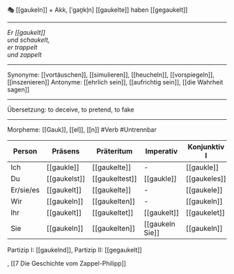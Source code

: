 🎭 [[gaukeln]] + Akk, [ˈɡaʊ̯kl̩n]
[[gaukelte]]
haben [[gegaukelt]]

---

_Er [[gaukelt]]_  
_und schaukelt,_  
_er trappelt_  
_und zappelt_

---

Synonyme: [[vortäuschen]], [[simulieren]], [[heucheln]], [[vorspiegeln]], [[inszenieren]]
Antonyme: [[ehrlich sein]], [[aufrichtig sein]], [[die Wahrheit sagen]]

---

Übersetzung: to deceive, to pretend, to fake

---

Morpheme: [[Gauk]], [[el]], [[n]]
#Verb #Untrennbar

| Person    | Präsens      | Präteritum     | Imperativ       | Konjunktiv I | Konjunktiv II   |
| --------- | ------------ | -------------- | --------------- | ------------ | --------------- |
| Ich       | [[gaukle]]   | [[gaukelte]]   | -               | [[gaukle]]   | [[gaukelte]]    |
| Du        | [[gaukelst]] | [[gaukeltest]] | [[gaukle]]      | [[gaukeles]] | [[gaukelteste]] |
| Er/sie/es | [[gaukelt]]  | [[gaukelte]]   | -               | [[gaukele]]  | [[gaukelte]]    |
| Wir       | [[gaukeln]]  | [[gaukelten]]  | -               | [[gaukeln]]  | [[gaukelten]]   |
| Ihr       | [[gaukelt]]  | [[gaukeltet]]  | [[gaukelt]]     | [[gaukelet]] | [[gaukeltet]]   |
| Sie       | [[gaukeln]]  | [[gaukelten]]  | [[gaukeln Sie]] | [[gaukeln]]  | [[gaukelten]]   |

Partizip I: [[gaukelnd]], Partizip II: [[gegaukelt]]

, [[7 Die Geschichte vom Zappel-Philipp]]
